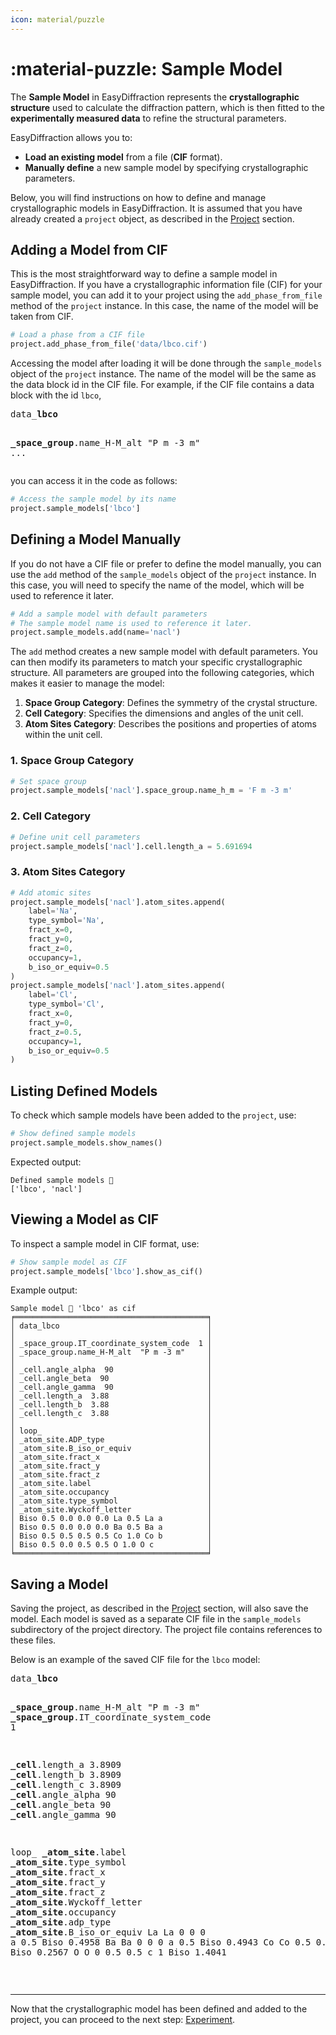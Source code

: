 ```yaml
---
icon: material/puzzle
---
```


# :material-puzzle: Sample Model

The **Sample Model** in EasyDiffraction represents the **crystallographic structure**
used to calculate the diffraction pattern, which is then fitted to
the **experimentally measured data** to refine the structural parameters.

EasyDiffraction allows you to:

- **Load an existing model** from a file (**CIF** format).
- **Manually define** a new sample model by specifying crystallographic parameters.

Below, you will find instructions on how to define and manage crystallographic
models in EasyDiffraction. It is assumed that you have already created a 
`project` object, as described in the [Project](project.md) section.

## Adding a Model from CIF

This is the most straightforward way to define a sample model in EasyDiffraction. 
If you have a crystallographic information file (CIF) for your sample model, you can
add it to your project using the `add_phase_from_file` method of the `project` instance. 
In this case, the name of the model will be taken from CIF.

```python
# Load a phase from a CIF file
project.add_phase_from_file('data/lbco.cif')
```

Accessing the model after loading it will be done through the `sample_models`
object of the `project` instance. The name of the model will be the same as the
data block id in the CIF file. For example, if the CIF file contains a data block
with the id `lbco`,

<!-- prettier-ignore-start -->

<div class="cif">
<pre>
data_<span class="red"><b>lbco</b></span>

<span class="blue"><b>_space_group</b>.name_H-M_alt</span>  "P m -3 m"
...
</pre>
</div>

<!-- prettier-ignore-end -->

you can access it in the code as follows:

```python
# Access the sample model by its name
project.sample_models['lbco']
```

## Defining a Model Manually

If you do not have a CIF file or prefer to define the model manually, you can 
use the `add` method of the `sample_models`
object of the `project` instance. In this case, you will need to specify the
name of the model, which will be used to reference it later.

```python
# Add a sample model with default parameters
# The sample model name is used to reference it later.
project.sample_models.add(name='nacl')
```

The `add` method creates a new sample model with default parameters. You can
then modify its parameters to match your specific crystallographic structure. 
All parameters are grouped into the following categories, which makes it easier to manage
the model:

1. **Space Group Category**: Defines the symmetry of the crystal structure.
2. **Cell Category**: Specifies the dimensions and angles of the unit cell.
3. **Atom Sites Category**: Describes the positions and properties of atoms within the unit cell.

### 1. Space Group Category

```python
# Set space group
project.sample_models['nacl'].space_group.name_h_m = 'F m -3 m'
```

### 2. Cell Category

```python
# Define unit cell parameters
project.sample_models['nacl'].cell.length_a = 5.691694
```

### 3. Atom Sites Category

```python
# Add atomic sites
project.sample_models['nacl'].atom_sites.append(
    label='Na',
    type_symbol='Na',
    fract_x=0,
    fract_y=0,
    fract_z=0,
    occupancy=1,
    b_iso_or_equiv=0.5
)
project.sample_models['nacl'].atom_sites.append(
    label='Cl',
    type_symbol='Cl',
    fract_x=0,
    fract_y=0,
    fract_z=0.5,
    occupancy=1,
    b_iso_or_equiv=0.5
)
```

## Listing Defined Models

To check which sample models have been added to the `project`, use:

```python
# Show defined sample models
project.sample_models.show_names()
```

Expected output:

```
Defined sample models 🧩
['lbco', 'nacl']
```

## Viewing a Model as CIF

To inspect a sample model in CIF format, use:

```python
# Show sample model as CIF
project.sample_models['lbco'].show_as_cif()
```

Example output:

```
Sample model 🧩 'lbco' as cif
╒═══════════════════════════════════════════╕
│ data_lbco                                 │
│                                           │
│ _space_group.IT_coordinate_system_code  1 │
│ _space_group.name_H-M_alt  "P m -3 m"     │
│                                           │
│ _cell.angle_alpha  90                     │
│ _cell.angle_beta  90                      │
│ _cell.angle_gamma  90                     │
│ _cell.length_a  3.88                      │
│ _cell.length_b  3.88                      │
│ _cell.length_c  3.88                      │
│                                           │
│ loop_                                     │
│ _atom_site.ADP_type                       │
│ _atom_site.B_iso_or_equiv                 │
│ _atom_site.fract_x                        │
│ _atom_site.fract_y                        │
│ _atom_site.fract_z                        │
│ _atom_site.label                          │
│ _atom_site.occupancy                      │
│ _atom_site.type_symbol                    │
│ _atom_site.Wyckoff_letter                 │
│ Biso 0.5 0.0 0.0 0.0 La 0.5 La a          │
│ Biso 0.5 0.0 0.0 0.0 Ba 0.5 Ba a          │
│ Biso 0.5 0.5 0.5 0.5 Co 1.0 Co b          │
│ Biso 0.5 0.0 0.5 0.5 O 1.0 O c            │
╘═══════════════════════════════════════════╛
```

## Saving a Model

Saving the project, as described in the [Project](project.md) section,
will also save the model. Each model is saved as a separate
CIF file in the `sample_models` subdirectory of the project directory. The project file contains 
references to these files.

Below is an example of the saved CIF file for the `lbco` model:

<!-- prettier-ignore-start -->

<div class="cif">
<pre>
data_<span class="red"><b>lbco</b></span>

<span class="blue"><b>_space_group</b>.name_H-M_alt</span>              "P m -3 m"
<span class="blue"><b>_space_group</b>.IT_coordinate_system_code</span> 1

<span class="blue"><b>_cell</b>.length_a</span>      3.8909
<span class="blue"><b>_cell</b>.length_b</span>      3.8909
<span class="blue"><b>_cell</b>.length_c</span>      3.8909
<span class="blue"><b>_cell</b>.angle_alpha</span>  90
<span class="blue"><b>_cell</b>.angle_beta</span>   90
<span class="blue"><b>_cell</b>.angle_gamma</span>  90

loop_
<span class="green"><b>_atom_site</b>.label</span>
<span class="green"><b>_atom_site</b>.type_symbol</span>
<span class="green"><b>_atom_site</b>.fract_x</span>
<span class="green"><b>_atom_site</b>.fract_y</span>
<span class="green"><b>_atom_site</b>.fract_z</span>
<span class="green"><b>_atom_site</b>.Wyckoff_letter</span>
<span class="green"><b>_atom_site</b>.occupancy</span>
<span class="green"><b>_atom_site</b>.adp_type</span>
<span class="green"><b>_atom_site</b>.B_iso_or_equiv</span>
La La   0   0   0     a   0.5  Biso 0.4958
Ba Ba   0   0   0     a   0.5  Biso 0.4943
Co Co   0.5 0.5 0.5   b   1    Biso 0.2567
O  O    0   0.5 0.5   c   1    Biso 1.4041
</pre>
</div>

<!-- prettier-ignore-end -->

<br>

---

Now that the crystallographic model has been defined and added to the project,
you can proceed to the next step:
[Experiment](experiment.md).
